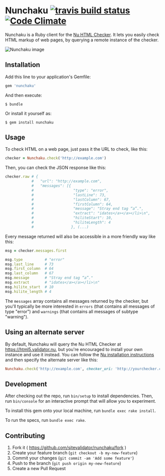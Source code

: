 # Nunchaku [![travis build status](https://secure.travis-ci.org/sitevalidator/nunchaku.png?branch=master)](http://travis-ci.org/sitevalidator/nunchaku) [![Code Climate](https://codeclimate.com/github/sitevalidator/nunchaku/badges/gpa.svg)](https://codeclimate.com/github/sitevalidator/nunchaku)

Nunchaku is a Ruby client for the [Nu HTML Checker](https://github.com/validator/validator). It lets you easily check HTML markup of web pages, by querying a remote instance of the checker.

![Nunchaku image](https://dl.dropboxusercontent.com/u/2268180/nunchaku/Nunchaku.png "Nunchaku image taken from http://commons.wikimedia.org/wiki/File:Nunchaku.png")

## Installation

Add this line to your application's Gemfile:

```ruby
gem 'nunchaku'
```

And then execute:

    $ bundle

Or install it yourself as:

    $ gem install nunchaku

## Usage

To check HTML on a web page, just pass it the URL to check, like this:

```ruby
checker = Nunchaku.check('http://example.com')
```

Then, you can check the JSON response like this:

```ruby
checker.raw # {
            #   "url": "http://example.com",
            #   "messages": [{
            #                  "type": "error",
            #                  "lastLine": 73,
            #                  "lastColumn": 67,
            #                  "firstColumn": 64,
            #                  "message": "Stray end tag “a”.",
            #                  "extract": "idates</a></a></li>\n",
            #                  "hiliteStart": 10,
            #                  "hiliteLength": 4
            #                 }, (...)

```

Every message returned will also be accessible in a more friendly way like this:

```ruby
msg = checker.messages.first

msg.type          # "error"
msg.last_line     # 73
msg.first_column  # 64
msg.last_column   # 67
msg.message       # "Stray end tag “a”."
msg.extract       # "idates</a></a></li>\n"
msg.hilite_start  # 10
msg.hilite_length # 4
```

The `messages` array contains all messages returned by the checker, but you'll typically be more interested in `errors` (that contains all messages of type "error") and `warnings` (that contains all messages of subtype "warning").

## Using an alternate server

By default, Nunchaku will query the Nu HTML Checker at https://html5.validator.nu, but you're encouraged to install your own instance and use it instead. You can follow the [Nu installation instructions](https://github.com/validator/validator) and then specify the alternate server like this:

```ruby
Nunchaku.check('http://example.com', checker_uri: 'http://yourchecker.com')
```

## Development

After checking out the repo, run `bin/setup` to install dependencies. Then, run `bin/console` for an interactive prompt that will allow you to experiment.

To install this gem onto your local machine, run `bundle exec rake install`.

To run the specs, run `bundle exec rake`.

## Contributing

1. Fork it ( https://github.com/sitevalidator/nunchaku/fork )
2. Create your feature branch (`git checkout -b my-new-feature`)
3. Commit your changes (`git commit -am 'Add some feature'`)
4. Push to the branch (`git push origin my-new-feature`)
5. Create a new Pull Request
